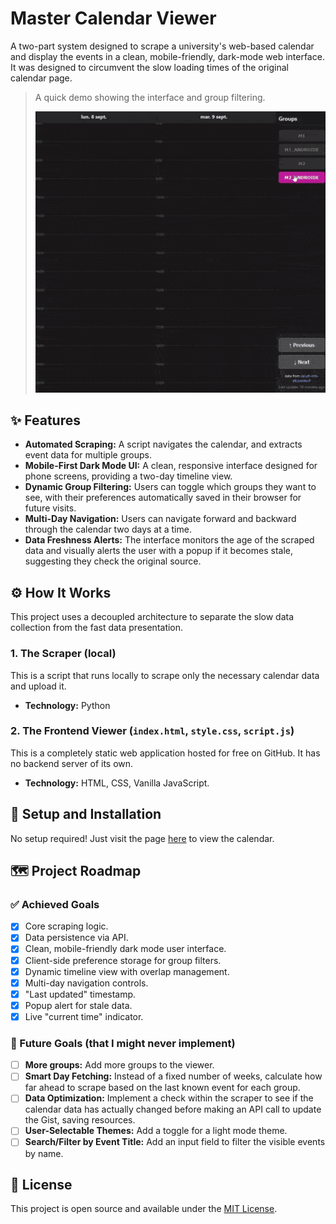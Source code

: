 # Master Calendar Viewer

A two-part system designed to scrape a university's web-based calendar and display the events in a clean, mobile-friendly, dark-mode web interface. \
It was designed to circumvent the slow loading times of the original calendar page.

> A quick demo showing the interface and group filtering.
>
> ![Demo GIF](calendar-demo.gif)

## ✨ Features

*   **Automated Scraping:** A script navigates the calendar, and extracts event data for multiple groups.
*   **Mobile-First Dark Mode UI:** A clean, responsive interface designed for phone screens, providing a two-day timeline view.
*   **Dynamic Group Filtering:** Users can toggle which groups they want to see, with their preferences automatically saved in their browser for future visits.
*   **Multi-Day Navigation:** Users can navigate forward and backward through the calendar two days at a time.
*   **Data Freshness Alerts:** The interface monitors the age of the scraped data and visually alerts the user with a popup if it becomes stale, suggesting they check the original source.

## ⚙️ How It Works

This project uses a decoupled architecture to separate the slow data collection from the fast data presentation.

### 1. The Scraper (local)
This is a script that runs locally to scrape only the necessary calendar data and upload it.
*   **Technology:** Python

### 2. The Frontend Viewer (`index.html`, `style.css`, `script.js`)

This is a completely static web application hosted for free on GitHub. It has no backend server of its own.
*   **Technology:** HTML, CSS, Vanilla JavaScript.

## 🚀 Setup and Installation

No setup required! Just visit the page [here](https://YOUR_GITHUB_USERNAME.github.io/YOUR_REPOSITORY_NAME/) to view the calendar.

## 🗺️ Project Roadmap

### ✅ Achieved Goals
- [x] Core scraping logic.
- [x] Data persistence via API.
- [x] Clean, mobile-friendly dark mode user interface.
- [x] Client-side preference storage for group filters.
- [x] Dynamic timeline view with overlap management.
- [x] Multi-day navigation controls.
- [x] "Last updated" timestamp.
- [x] Popup alert for stale data.
- [x] Live "current time" indicator.

### 🚧 Future Goals (that I might never implement)
- [ ] **More groups:** Add more groups to the viewer.
- [ ] **Smart Day Fetching:** Instead of a fixed number of weeks, calculate how far ahead to scrape based on the last known event for each group.
- [ ] **Data Optimization:** Implement a check within the scraper to see if the calendar data has actually changed before making an API call to update the Gist, saving resources.
- [ ] **User-Selectable Themes:** Add a toggle for a light mode theme.
- [ ] **Search/Filter by Event Title:** Add an input field to filter the visible events by name.

## 📄 License
This project is open source and available under the [MIT License](LICENSE).